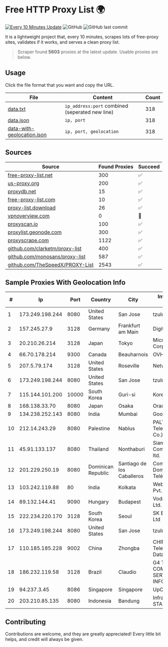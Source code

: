 
# Free HTTP Proxy List 🌍

[![Every 10 Minutes Update](https://github.com/mertguvencli/http-proxy-list/actions/workflows/main.yml/badge.svg?branch=main)](https://github.com/mertguvencli/http-proxy-list/actions/workflows/main.yml)
![GitHub](https://img.shields.io/github/license/mertguvencli/http-proxy-list)
![GitHub last commit](https://img.shields.io/github/last-commit/mertguvencli/http-proxy-list)

It is a lightweight project that, every 10 minutes, scrapes lots of free-proxy sites, validates if it works, and serves a clean proxy list.


> Scraper found **5603** proxies at the latest update. Usable proxies are below.

## Usage

Click the file format that you want and copy the URL.


|File|Content|Count|
|----|-------|-----|
|[data.txt](https://raw.githubusercontent.com/mertguvencli/http-proxy-list/main/proxy-list/data.txt)|`ip_address:port` combined (seperated new line)|318|
|[data.json](https://raw.githubusercontent.com/mertguvencli/http-proxy-list/main/proxy-list/data.json)|`ip, port`|318|
|[data-with-geolocation.json](https://raw.githubusercontent.com/mertguvencli/http-proxy-list/main/proxy-list/data-with-geolocation.json)|`ip, port, geolocation`|318|

## Sources

|Source|Found Proxies|Succeed|
|------|-------------|-------|
|[free-proxy-list.net](https://free-proxy-list.net)|300|✅|
|[us-proxy.org](https://www.us-proxy.org)|200|✅|
|[proxydb.net](http://proxydb.net)|15|✅|
|[free-proxy-list.com](https://free-proxy-list.com/?page=&port=&type%5B%5D=http&type%5B%5D=https&up_time=0&search=Search)|10|✅|
|[proxy-list.download](https://www.proxy-list.download/HTTP)|26|✅|
|[vpnoverview.com](https://vpnoverview.com/privacy/anonymous-browsing/free-proxy-servers)|0|🚫|
|[proxyscan.io](https://www.proxyscan.io)|100|✅|
|[proxylist.geonode.com](https://proxylist.geonode.com/api/proxy-list?limit=300&page=1&sort_by=lastChecked&sort_type=desc&protocols=http,https)|300|✅|
|[proxyscrape.com](https://api.proxyscrape.com/v2/?request=displayproxies&protocol=http&timeout=10000&country=all&ssl=all&anonymity=all)|1122|✅|
|[github.com/clarketm/proxy-list](https://raw.githubusercontent.com/clarketm/proxy-list/master/proxy-list-raw.txt)|400|✅|
|[github.com/monosans/proxy-list](https://raw.githubusercontent.com/monosans/proxy-list/main/proxies/http.txt)|587|✅|
|[github.com/TheSpeedX/PROXY-List](https://raw.githubusercontent.com/TheSpeedX/PROXY-List/master/http.txt)|2543|✅|


## Sample Proxies With Geolocation Info

|#|Ip|Port|Country|City|Internet Service Provider|
|-|--|----|-------|----|-------------------------|
|1|173.249.198.244|8080|United States|San Jose|tzulo, inc.|
|2|157.245.27.9|3128|Germany|Frankfurt am Main|DigitalOcean, LLC|
|3|20.210.26.214|3128|Japan|Tokyo|Microsoft Corporation|
|4|66.70.178.214|9300|Canada|Beauharnois|OVH SAS|
|5|207.5.79.174|3128|United States|Roseville|Network Innovations|
|6|173.249.198.244|8080|United States|San Jose|tzulo, inc.|
|7|115.144.101.200|10000|South Korea|Guri-si|Korea Telecom|
|8|168.138.33.70|8080|Japan|Osaka|Oracle Corporation|
|9|134.238.252.143|8080|India|Mumbai|Google LLC|
|10|212.14.243.29|8080|Palestine|Nablus|PALTEL (Palestine Telecommunications Co.).|
|11|45.91.133.137|8080|Thailand|Nonthaburi|Siamdata Communication Co., ltd.|
|12|201.229.250.19|8080|Dominican Republic|Santiago de los Caballeros|Compañía Dominicana de Teléfonos S. A.|
|13|103.242.119.88|80|India|Kolkata|Web Werks India Pvt. Ltd.|
|14|89.132.144.41|9090|Hungary|Budapest|Vodafone Hungary Ltd.|
|15|222.234.220.170|3128|South Korea|Seoul|SK Broadband Co Ltd|
|16|173.249.198.244|8080|United States|San Jose|tzulo, inc.|
|17|110.185.185.228|9002|China|Zhongba|CHINANET SiChuan Telecom Internet Data Center|
|18|186.232.119.58|3128|Brazil|Claudio|G4 TELECOM COMERCIO E SERVICOS DE INFORMATICA|
|19|94.237.3.45|8086|Singapore|Singapore|UpCloud Ltd|
|20|203.210.85.135|8080|Indonesia|Bandung|Infrastruktur STARNET|



## Contributing

Contributions are welcome, and they are greatly appreciated! Every
little bit helps, and credit will always be given.

